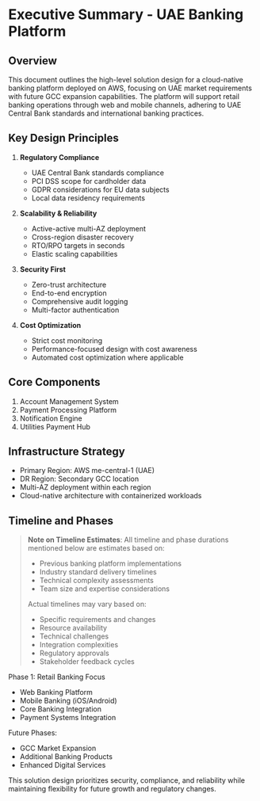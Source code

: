 # Executive Summary - UAE Banking Platform

## Overview
This document outlines the high-level solution design for a cloud-native banking platform deployed on AWS, focusing on UAE market requirements with future GCC expansion capabilities. The platform will support retail banking operations through web and mobile channels, adhering to UAE Central Bank standards and international banking practices.

## Key Design Principles
1. **Regulatory Compliance**
   - UAE Central Bank standards compliance
   - PCI DSS scope for cardholder data
   - GDPR considerations for EU data subjects
   - Local data residency requirements

2. **Scalability & Reliability**
   - Active-active multi-AZ deployment
   - Cross-region disaster recovery
   - RTO/RPO targets in seconds
   - Elastic scaling capabilities

3. **Security First**
   - Zero-trust architecture
   - End-to-end encryption
   - Comprehensive audit logging
   - Multi-factor authentication

4. **Cost Optimization**
   - Strict cost monitoring
   - Performance-focused design with cost awareness
   - Automated cost optimization where applicable

## Core Components
1. Account Management System
2. Payment Processing Platform
3. Notification Engine
4. Utilities Payment Hub

## Infrastructure Strategy
- Primary Region: AWS me-central-1 (UAE)
- DR Region: Secondary GCC location
- Multi-AZ deployment within each region
- Cloud-native architecture with containerized workloads

## Timeline and Phases

> **Note on Timeline Estimates**:
> All timeline and phase durations mentioned below are estimates based on:
> - Previous banking platform implementations
> - Industry standard delivery timelines
> - Technical complexity assessments
> - Team size and expertise considerations
>
> Actual timelines may vary based on:
> - Specific requirements and changes
> - Resource availability
> - Technical challenges
> - Integration complexities
> - Regulatory approvals
> - Stakeholder feedback cycles

Phase 1: Retail Banking Focus
- Web Banking Platform
- Mobile Banking (iOS/Android)
- Core Banking Integration
- Payment Systems Integration

Future Phases:
- GCC Market Expansion
- Additional Banking Products
- Enhanced Digital Services

This solution design prioritizes security, compliance, and reliability while maintaining flexibility for future growth and regulatory changes.
